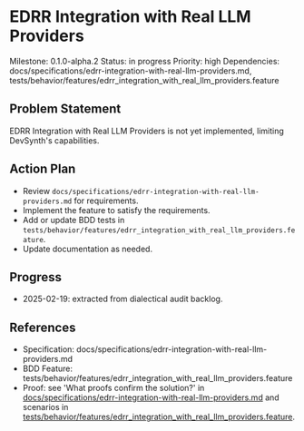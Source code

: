 # EDRR Integration with Real LLM Providers
Milestone: 0.1.0-alpha.2
Status: in progress
Priority: high
Dependencies: docs/specifications/edrr-integration-with-real-llm-providers.md, tests/behavior/features/edrr_integration_with_real_llm_providers.feature

## Problem Statement
EDRR Integration with Real LLM Providers is not yet implemented, limiting DevSynth's capabilities.


## Action Plan
- Review `docs/specifications/edrr-integration-with-real-llm-providers.md` for requirements.
- Implement the feature to satisfy the requirements.
- Add or update BDD tests in `tests/behavior/features/edrr_integration_with_real_llm_providers.feature`.
- Update documentation as needed.

## Progress
- 2025-02-19: extracted from dialectical audit backlog.

## References
- Specification: docs/specifications/edrr-integration-with-real-llm-providers.md
- BDD Feature: tests/behavior/features/edrr_integration_with_real_llm_providers.feature
- Proof: see 'What proofs confirm the solution?' in [docs/specifications/edrr-integration-with-real-llm-providers.md](../docs/specifications/edrr-integration-with-real-llm-providers.md) and scenarios in [tests/behavior/features/edrr_integration_with_real_llm_providers.feature](../tests/behavior/features/edrr_integration_with_real_llm_providers.feature).
